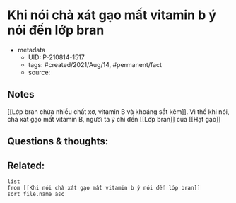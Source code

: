 # Khi nói chà xát gạo mất vitamin b ý nói đến lớp bran

- metadata
	- UID: P-210814-1517
	- tags: #created/2021/Aug/14, #permanent/fact 
	- source: 

## Notes
[[Lớp bran chứa nhiều chất xơ, vitamin B và khoáng sắt kẽm]]. Vì thế khi nói, chà xát gạo mất vitamin B, người ta ý chỉ đến [[Lớp bran]] của [[Hạt gạo]]

## Questions & thoughts:

## Related:
```dataview
list
from [[Khi nói chà xát gạo mất vitamin b ý nói đến lớp bran]]
sort file.name asc
```
